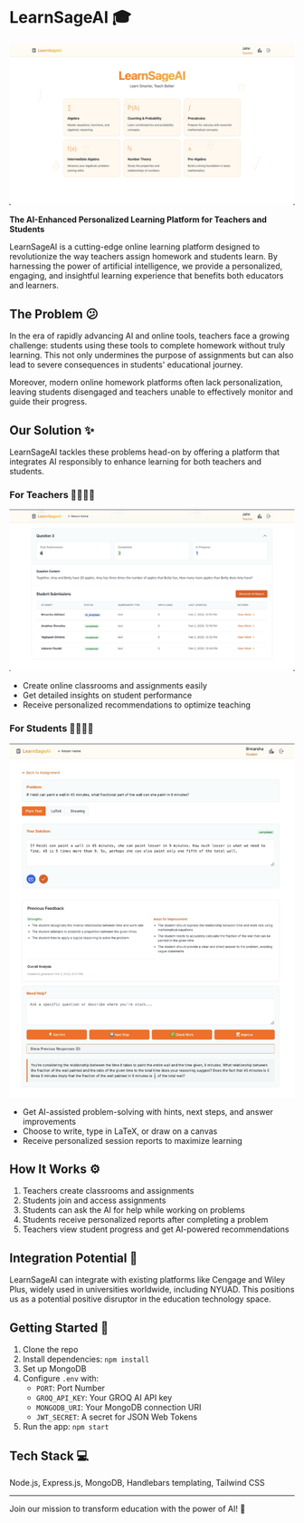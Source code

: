 
# LearnSageAI 🎓
![Teacher Dashboard](src/public/images/dashboard.png)


**The AI-Enhanced Personalized Learning Platform for Teachers and Students**

LearnSageAI is a cutting-edge online learning platform designed to revolutionize the way teachers assign homework and students learn. By harnessing the power of artificial intelligence, we provide a personalized, engaging, and insightful learning experience that benefits both educators and learners.

## The Problem 😕

In the era of rapidly advancing AI and online tools, teachers face a growing challenge: students using these tools to complete homework without truly learning. This not only undermines the purpose of assignments but can also lead to severe consequences in students' educational journey.

Moreover, modern online homework platforms often lack personalization, leaving students disengaged and teachers unable to effectively monitor and guide their progress.

## Our Solution ✨

LearnSageAI tackles these problems head-on by offering a platform that integrates AI responsibly to enhance learning for both teachers and students.

### For Teachers 👨‍🏫👩‍🏫
![Teacher's View](src/public/images/teacher.png)

- Create online classrooms and assignments easily
- Get detailed insights on student performance
- Receive personalized recommendations to optimize teaching

### For Students 👨‍🎓👩‍🎓
![Student Work Interface](src/public/images/student.png)

- Get AI-assisted problem-solving with hints, next steps, and answer improvements
- Choose to write, type in LaTeX, or draw on a canvas
- Receive personalized session reports to maximize learning

## How It Works ⚙️

1. Teachers create classrooms and assignments
2. Students join and access assignments
3. Students can ask the AI for help while working on problems
4. Students receive personalized reports after completing a problem
5. Teachers view student progress and get AI-powered recommendations

## Integration Potential 🔗

LearnSageAI can integrate with existing platforms like Cengage and Wiley Plus, widely used in universities worldwide, including NYUAD. This positions us as a potential positive disruptor in the education technology space.

## Getting Started 🚀

1. Clone the repo
2. Install dependencies: `npm install`
3. Set up MongoDB
4. Configure `.env` with:
	- `PORT`: Port Number
   - `GROQ_API_KEY`: Your GROQ AI API key
   - `MONGODB_URI`: Your MongoDB connection URI
   - `JWT_SECRET`: A secret for JSON Web Tokens
6. Run the app: `npm start`

## Tech Stack 💻

Node.js, Express.js, MongoDB, Handlebars templating, Tailwind CSS

---

Join our mission to transform education with the power of AI! 🚀
